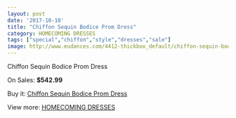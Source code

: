 ```yaml
---
layout: post
date: '2017-10-18'
title: "Chiffon Sequin Bodice Prom Dress"
category: HOMECOMING DRESSES
tags: ["special","chiffon","style","dresses","sale"]
image: http://www.eudances.com/4412-thickbox_default/chiffon-sequin-bodice-prom-dress.jpg
---
```

Chiffon Sequin Bodice Prom Dress

On Sales: **$542.99**
<a href="https://www.eudances.com/en/homecoming-dresses/1477-chiffon-sequin-bodice-prom-dress.html"><amp-img layout="responsive" width="600" height="600" src="//www.eudances.com/4412-thickbox_default/chiffon-sequin-bodice-prom-dress.jpg" alt="Chiffon Sequin Bodice Prom Dress 0" /></a>
<a href="https://www.eudances.com/en/homecoming-dresses/1477-chiffon-sequin-bodice-prom-dress.html"><amp-img layout="responsive" width="600" height="600" src="//www.eudances.com/4415-thickbox_default/chiffon-sequin-bodice-prom-dress.jpg" alt="Chiffon Sequin Bodice Prom Dress 1" /></a>
<a href="https://www.eudances.com/en/homecoming-dresses/1477-chiffon-sequin-bodice-prom-dress.html"><amp-img layout="responsive" width="600" height="600" src="//www.eudances.com/4414-thickbox_default/chiffon-sequin-bodice-prom-dress.jpg" alt="Chiffon Sequin Bodice Prom Dress 2" /></a>
<a href="https://www.eudances.com/en/homecoming-dresses/1477-chiffon-sequin-bodice-prom-dress.html"><amp-img layout="responsive" width="600" height="600" src="//www.eudances.com/4413-thickbox_default/chiffon-sequin-bodice-prom-dress.jpg" alt="Chiffon Sequin Bodice Prom Dress 3" /></a>

Buy it: [Chiffon Sequin Bodice Prom Dress](https://www.eudances.com/en/homecoming-dresses/1477-chiffon-sequin-bodice-prom-dress.html "Chiffon Sequin Bodice Prom Dress")

View more: [HOMECOMING DRESSES](https://www.eudances.com/en/15-homecoming-dresses "HOMECOMING DRESSES")